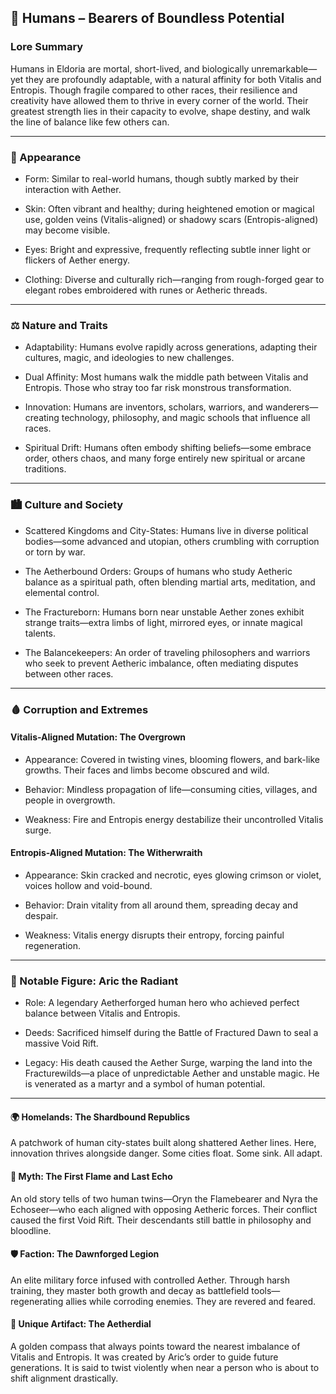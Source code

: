 ## 🧍 Humans – Bearers of Boundless Potential

### Lore Summary

Humans in Eldoria are mortal, short-lived, and biologically unremarkable—yet they are profoundly adaptable, with a natural affinity for both Vitalis and Entropis. Though fragile compared to other races, their resilience and creativity have allowed them to thrive in every corner of the world. Their greatest strength lies in their capacity to evolve, shape destiny, and walk the line of balance like few others can.

---

### 🧬 Appearance

- Form: Similar to real-world humans, though subtly marked by their interaction with Aether.  
      
    
- Skin: Often vibrant and healthy; during heightened emotion or magical use, golden veins (Vitalis-aligned) or shadowy scars (Entropis-aligned) may become visible.  
      
    
- Eyes: Bright and expressive, frequently reflecting subtle inner light or flickers of Aether energy.  
      
    
- Clothing: Diverse and culturally rich—ranging from rough-forged gear to elegant robes embroidered with runes or Aetheric threads.  
      
    

---

### ⚖️ Nature and Traits

- Adaptability: Humans evolve rapidly across generations, adapting their cultures, magic, and ideologies to new challenges.  
      
    
- Dual Affinity: Most humans walk the middle path between Vitalis and Entropis. Those who stray too far risk monstrous transformation.  
      
    
- Innovation: Humans are inventors, scholars, warriors, and wanderers—creating technology, philosophy, and magic schools that influence all races.  
      
    
- Spiritual Drift: Humans often embody shifting beliefs—some embrace order, others chaos, and many forge entirely new spiritual or arcane traditions.  
      
    

---

### 🏙️ Culture and Society

- Scattered Kingdoms and City-States: Humans live in diverse political bodies—some advanced and utopian, others crumbling with corruption or torn by war.  
      
    
- The Aetherbound Orders: Groups of humans who study Aetheric balance as a spiritual path, often blending martial arts, meditation, and elemental control.  
      
    
- The Fractureborn: Humans born near unstable Aether zones exhibit strange traits—extra limbs of light, mirrored eyes, or innate magical talents.  
      
    
- The Balancekeepers: An order of traveling philosophers and warriors who seek to prevent Aetheric imbalance, often mediating disputes between other races.  
      
    

---

### 🩸 Corruption and Extremes

#### Vitalis-Aligned Mutation: The Overgrown

- Appearance: Covered in twisting vines, blooming flowers, and bark-like growths. Their faces and limbs become obscured and wild.  
      
    
- Behavior: Mindless propagation of life—consuming cities, villages, and people in overgrowth.  
      
    
- Weakness: Fire and Entropis energy destabilize their uncontrolled Vitalis surge.  
      
    

#### Entropis-Aligned Mutation: The Witherwraith

- Appearance: Skin cracked and necrotic, eyes glowing crimson or violet, voices hollow and void-bound.  
      
    
- Behavior: Drain vitality from all around them, spreading decay and despair.  
      
    
- Weakness: Vitalis energy disrupts their entropy, forcing painful regeneration.  
      
    

---

### 🌠 Notable Figure: Aric the Radiant

- Role: A legendary Aetherforged human hero who achieved perfect balance between Vitalis and Entropis.  
      
    
- Deeds: Sacrificed himself during the Battle of Fractured Dawn to seal a massive Void Rift.  
      
    
- Legacy: His death caused the Aether Surge, warping the land into the Fracturewilds—a place of unpredictable Aether and unstable magic. He is venerated as a martyr and a symbol of human potential.  
      
    

---

#### 🌍 Homelands: The Shardbound Republics

A patchwork of human city-states built along shattered Aether lines. Here, innovation thrives alongside danger. Some cities float. Some sink. All adapt.

#### 🧙 Myth: The First Flame and Last Echo

An old story tells of two human twins—Oryn the Flamebearer and Nyra the Echoseer—who each aligned with opposing Aetheric forces. Their conflict caused the first Void Rift. Their descendants still battle in philosophy and bloodline.

#### 🛡️ Faction: The Dawnforged Legion

An elite military force infused with controlled Aether. Through harsh training, they master both growth and decay as battlefield tools—regenerating allies while corroding enemies. They are revered and feared.

#### 📜 Unique Artifact: The Aetherdial

A golden compass that always points toward the nearest imbalance of Vitalis and Entropis. It was created by Aric’s order to guide future generations. It is said to twist violently when near a person who is about to shift alignment drastically.